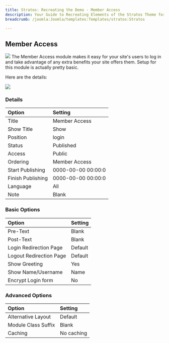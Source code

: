 ```yaml
---
title: Stratos: Recreating the Demo - Member Access
description: Your Guide to Recreating Elements of the Stratos Theme for Joomla
breadcrumb: /joomla:Joomla/templates:Templates/stratos:Stratos

---
```


Member Access
-----
![][ma1]
The Member Access module makes it easy for your site's users to log in and take advantage of any extra benefits your site offers them. Setup for this module is actually pretty basic.

Here are the details:

![][ma2]

### Details
| Option | Setting |
|:------|:-------|
| Title | Member Access |
| Show Title | Show |
| Position | login |
| Status | Published |
| Access | Public |
| Ordering | Member Access |
| Start Publishing | 0000-00-00 00:00:0 |
| Finish Publishing | 0000-00-00 00:00:0 |
| Language | All |
| Note | Blank |

### Basic Options
| Option | Setting |
|:------|:-------|
| Pre-Text | Blank |
| Post-Text | Blank |
| Login Redirection Page | Default |
| Logout Redirection Page | Default |
| Show Greeting | Yes |
| Show Name/Username | Name |
| Encrypt Login form | No |

### Advanced Options
| Option | Setting |
|:------|:-------|
| Alternative Layout | Default |
| Module Class Suffix | Blank |
| Caching | No caching |

[ma1]: assets/member_access_1.jpg
[ma2]: assets/member_access_2.jpg